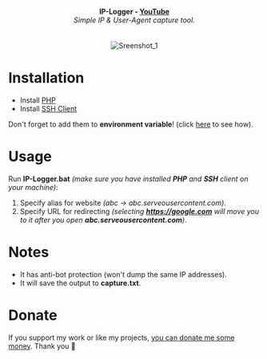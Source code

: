 <p align="center">
	<b>IP-Logger - <a href="https://www.youtube.com/watch?v=KjmVJj-PveQ">YouTube<a/></b>
	<br>
	<i>Simple IP & User-Agent capture tool.</i>
	<br><br><br>
	<img alt="Sreenshot_1" src="https://user-images.githubusercontent.com/48186982/62075980-d5723f80-b246-11e9-87b5-4d0a293da838.png">
</p>

# Installation
* Install [PHP](https://windows.php.net/download)
* Install [SSH Client](https://github.com/PowerShell/Win32-OpenSSH/releases)

Don't forget to add them to **environment variable**! (click [here](https://www.java.com/en/download/help/path.xml) to see how).

# Usage
Run **IP-Logger.bat** *(make sure you have installed **PHP** and **SSH** client on your machine)*:

1. Specify alias for website *(abc -> abc.serveousercontent.com)*.
2. Specify URL for redirecting *(selecting **https://google.com** will move you to it after you open **abc.serveousercontent.com**)*.

# Notes
* It has anti-bot protection (won't dump the same IP addresses).
* It will save the output to **capture.txt**.

# Donate
If you support my work or like my projects, [you can donate me some money](https://github.com/hXR16F/donate/blob/master/README.md). Thank you 💙
